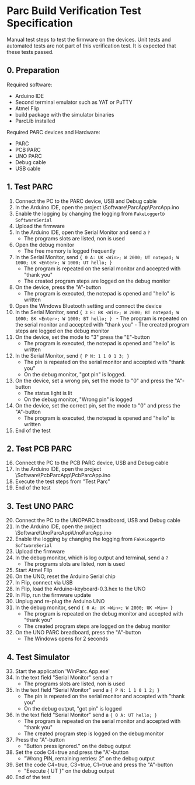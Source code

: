 # Parc Build Verification Test Specification

Manual test steps to test the firmware on the devices.  Unit tests and automated tests are not part of this verification test. It is expected that these tests passed.

## 0. Preparation

Required software:

- Arduino IDE
- Second terminal emulator such as YAT or PuTTY
- Atmel Flip
- build package with the simulator binaries
- ParcLib installed

Required PARC devices and Hardware:

- PARC
- PCB PARC
- UNO PARC
- Debug cable
- USB cable

## 1. Test PARC

1. Connect the PC to the PARC device, USB and Debug cable
2. In the Arduino IDE, open the project \Software\ParcApp\ParcApp.ino 
3. Enable the logging by changing the logging from `FakeLogger`to `SoftwareSerial`
4. Upload the firmware
5. In the Arduino IDE, open the Serial Monitor and send a `?`
   - The programs slots are listed, non is used
6. Open the debug monitor
   - The free memory is logged frequently
7. In the Serial Monitor,  send `{ 0 A: UK <Win>; W 2000; UT notepad; W 1000; UK <Enter>; W 1000; UT hello; } ` 
   - The program is repeated on the serial monitor and accepted with "thank you"
   - The created program steps are logged on the debug monitor
8. On the device, press the "A"-button
   - The program is executed, the notepad is opened and "hello" is written
9. Open the Windows Bluetooth setting and connect the device
10.  In the Serial Monitor,  send `{ 3 E: BK <Win>; W 2000; BT notepad; W 1000; BK <Enter>; W 1000; BT hello; } ` 
    - The program is repeated on the serial monitor and accepted with "thank you"
    - The created program steps are logged on the debug monitor
11. On the device, set the mode to "3" press the "E"-button
    - The program is executed, the notepad is opened and "hello" is written
12. In the Serial Monitor,  send `{ P N: 1 1 0 1 3; } ` 
    - The pin is repeated on the serial monitor and accepted with "thank you"
    - On the debug monitor, "got pin" is logged.
13. On the device, set a wrong pin, set the mode to "0" and press the "A"-button
    - The status light is lit
    - On the debug monitor, "Wrong pin" is logged
14. On the device, set the correct pin, set the mode to "0" and press the "A"-button
    - The program is executed, the notepad is opened and "hello" is written
15. End of the test

## 2.  Test PCB PARC

16. Connect the PC to the PCB PARC device, USB and Debug cable
17. In the Arduino IDE, open the project \Software\PcbParcApp\PcbParcApp.ino 
18. Execute the test steps from "Test Parc"
19. End of the test

## 3. Test UNO PARC

20. Connect the PC to the UNOPARC breadboard, USB and Debug cable
21. In the Arduino IDE, open the project \Software\UnoParcApp\UnoParcApp.ino 
22. Enable the logging by changing the logging from `FakeLogger`to `SoftwareSerial`
23. Upload the firmware
24. In the debug monitor, which is log output and terminal, send a `?`
    - The programs slots are listed, non is used
25. Start Atmel Flip
26. On the UNO, reset the Arduino Serial chip
27. In Flip, connect via USB
28. In Flip, load the Arduino-keyboard-0.3.hex to the UNO
29. In Flip, run the firmware update
30. Unplug and re-plug the Arduino UNO
31. In the debug monitor, send `{ 0 A: UK <Win>; W 2000; UK <Win> } ` 
    - The program is repeated on the debug monitor and accepted with "thank you"
    - The created program steps are logged on the debug monitor
32. On the UNO PARC breadboard, press the "A"-button
    - The Windows opens for 2 seconds

## 4. Test Simulator

33. Start the application 'WinParc.App.exe'
34. In the text field "Serial Monitor" send a `?`
    - The programs slots are listed, non is used
35. In the text field "Serial Monitor" send a `{ P N: 1 1 0 1 2; }`
    - The pin is repeated on the serial monitor and accepted with "thank you"
    - On the debug output, "got pin" is logged
36. In the text field "Serial Monitor" send a `{ 0 A: UT hello; }`
    - The program is repeated on the serial monitor and accepted with "thank you"
    - The created program step is logged on the debug monitor
37. Press the "A"-button
    - "Button press ignored." on the debug output
38. Set the code C4=true and press the "A"-button
    - "Wrong PIN, remaining retries: 2" on the debug output
39. Set the code C4=true, C3=true, C1=true and press the "A"-button
    - "Execute { UT }" on the debug output
40. End of the test